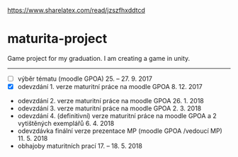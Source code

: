 https://www.sharelatex.com/read/jzszfhxddtcd
# maturita-project
Game project for my graduation.
I am creating a game in unity.

---
- [ ] výběr tématu (moodle GPOA) 25. – 27. 9. 2017
- [x] odevzdání 1. verze maturitní práce na moodle GPOA 8. 12. 2017
* odevzdání 2. verze maturitní práce na moodle GPOA 26. 1. 2018
* odevzdání 3. verze maturitní práce na moodle GPOA 2. 3. 2018
* odevzdání 4. (definitivní) verze maturitní práce na moodle GPOA a 2 vytištěných exemplářů 6. 4. 2018
* odevzdávka finální verze prezentace MP (moodle GPOA /vedoucí MP) 11. 5. 2018
* obhajoby maturitních prací 17. – 18. 5. 2018
